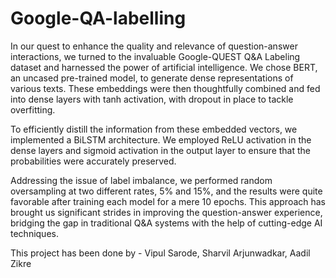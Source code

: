 # Google-QA-labelling

In our quest to enhance the quality and relevance of question-answer interactions, we turned to the invaluable Google-QUEST Q&A Labeling dataset and harnessed the power of artificial intelligence. We chose BERT, an uncased pre-trained model, to generate dense representations of various texts. These embeddings were then thoughtfully combined and fed into dense layers with tanh activation, with dropout in place to tackle overfitting.

To efficiently distill the information from these embedded vectors, we implemented a BiLSTM architecture. We employed ReLU activation in the dense layers and sigmoid activation in the output layer to ensure that the probabilities were accurately preserved.

Addressing the issue of label imbalance, we performed random oversampling at two different rates, 5% and 15%, and the results were quite favorable after training each model for a mere 10 epochs. This approach has brought us significant strides in improving the question-answer experience, bridging the gap in traditional Q&A systems with the help of cutting-edge AI techniques.

This project has been done by - Vipul Sarode, Sharvil Arjunwadkar, Aadil Zikre
